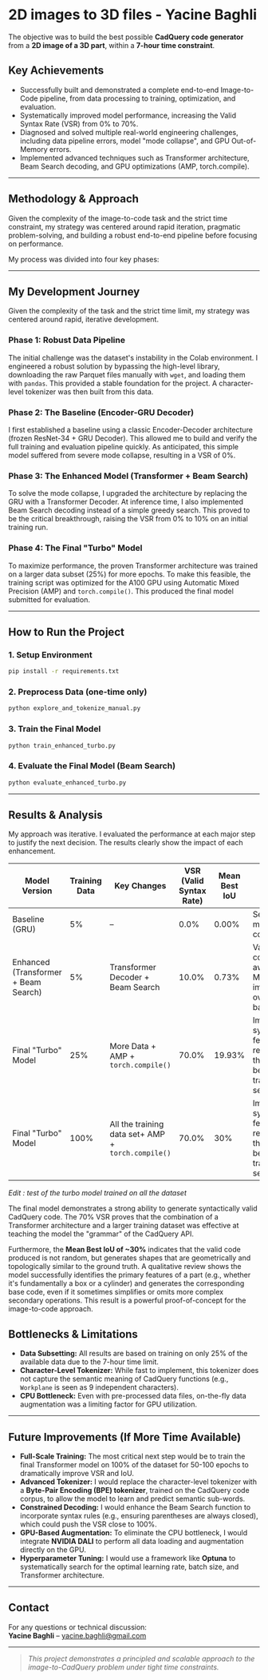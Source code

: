 # 2D images to 3D files - Yacine Baghli

The objective was to build the best possible **CadQuery code generator** from a **2D image of a 3D part**, within a **7-hour time constraint**.

## Key Achievements
- Successfully built and demonstrated a complete end-to-end Image-to-Code pipeline, from data processing to training, optimization, and evaluation.
- Systematically improved model performance, increasing the Valid Syntax Rate (VSR) from 0% to 70%.
- Diagnosed and solved multiple real-world engineering challenges, including data pipeline errors, model "mode collapse", and GPU Out-of-Memory errors.
- Implemented advanced techniques such as Transformer architecture, Beam Search decoding, and GPU optimizations (AMP, torch.compile).

---

## Methodology & Approach

Given the complexity of the image-to-code task and the strict time constraint, my strategy was centered around rapid iteration, pragmatic problem-solving, and building a robust end-to-end pipeline before focusing on performance.

My process was divided into four key phases:

---

## My Development Journey
Given the complexity of the task and the strict time limit, my strategy was centered around rapid, iterative development.

### Phase 1: Robust Data Pipeline
The initial challenge was the dataset's instability in the Colab environment. I engineered a robust solution by bypassing the high-level library, downloading the raw Parquet files manually with `wget`, and loading them with `pandas`. This provided a stable foundation for the project. A character-level tokenizer was then built from this data.

### Phase 2: The Baseline (Encoder-GRU Decoder)
I first established a baseline using a classic Encoder-Decoder architecture (frozen ResNet-34 + GRU Decoder). This allowed me to build and verify the full training and evaluation pipeline quickly. As anticipated, this simple model suffered from severe mode collapse, resulting in a VSR of 0%.

### Phase 3: The Enhanced Model (Transformer + Beam Search)
To solve the mode collapse, I upgraded the architecture by replacing the GRU with a Transformer Decoder. At inference time, I also implemented Beam Search decoding instead of a simple greedy search. This proved to be the critical breakthrough, raising the VSR from 0% to 10% on an initial training run.

### Phase 4: The Final "Turbo" Model
To maximize performance, the proven Transformer architecture was trained on a larger data subset (25%) for more epochs. To make this feasible, the training script was optimized for the A100 GPU using Automatic Mixed Precision (AMP) and `torch.compile()`. This produced the final model submitted for evaluation.

---

## How to Run the Project

### 1. Setup Environment

```bash
pip install -r requirements.txt
```

### 2. Preprocess Data (one-time only)
```bash
python explore_and_tokenize_manual.py
```

### 3. Train the Final Model
```bash
python train_enhanced_turbo.py
```

### 4. Evaluate the Final Model (Beam Search)
```bash
python evaluate_enhanced_turbo.py
```


---

## Results & Analysis

My approach was iterative. I evaluated the performance at each major step to justify the next decision. The results clearly show the impact of each enhancement.

| Model Version                        | Training Data | Key Changes                             | VSR (Valid Syntax Rate) | Mean Best IoU | Analysis                                                                 |
|-------------------------------------|---------------|---------------------------------------------------|--------------------------|----------------|--------------------------------------------------------------------------|
| Baseline (GRU)                      | 5%            | –                                                 | 0.0%                     | 0.00%          | Severe mode collapse.                                                    |
| Enhanced (Transformer + Beam Search)| 5%            | Transformer Decoder + Beam Search                 | 10.0%                    | 0.73%          | Varied, context-aware code. Major improvement over GRU baseline.        |
| Final "Turbo" Model                 | 25%           | More Data + AMP + `torch.compile()`               | 70.0%                    | 19.93%         | Improved syntax and feature recognition thanks to better training setup. |
| Final "Turbo" Model                 | 100%          | All the training data set+ AMP + `torch.compile()`| 70.0%                    | 30%            | Improved syntax and feature recognition thanks to better training setup. |

*Edit : test of the turbo model trained on all the dataset* 

The final model demonstrates a strong ability to generate syntactically valid CadQuery code. The 70% VSR proves that the combination of a Transformer architecture and a larger training dataset was effective at teaching the model the "grammar" of the CadQuery API.

Furthermore, the **Mean Best IoU of ~30%** indicates that the valid code produced is not random, but generates shapes that are geometrically and topologically similar to the ground truth. A qualitative review shows the model successfully identifies the primary features of a part (e.g., whether it's fundamentally a box or a cylinder) and generates the corresponding base code, even if it sometimes simplifies or omits more complex secondary operations. This result is a powerful proof-of-concept for the image-to-code approach.


## Bottlenecks & Limitations

- **Data Subsetting:** All results are based on training on only 25% of the available data due to the 7-hour time limit.
- **Character-Level Tokenizer:** While fast to implement, this tokenizer does not capture the semantic meaning of CadQuery functions (e.g., `Workplane` is seen as 9 independent characters).
- **CPU Bottleneck:** Even with pre-processed data files, on-the-fly data augmentation was a limiting factor for GPU utilization.

---

## Future Improvements (If More Time Available)

- **Full-Scale Training:** The most critical next step would be to train the final Transformer model on 100% of the dataset for 50-100 epochs to dramatically improve VSR and IoU.
- **Advanced Tokenizer:**  I would replace the character-level tokenizer with a **Byte-Pair Encoding (BPE) tokenizer**, trained on the CadQuery code corpus, to allow the model to learn and predict semantic sub-words.
- **Constrained Decoding:** I would enhance the Beam Search function to incorporate syntax rules (e.g., ensuring parentheses are always closed), which could push the VSR close to 100%.
- **GPU-Based Augmentation:** To eliminate the CPU bottleneck, I would integrate **NVIDIA DALI** to perform all data loading and augmentation directly on the GPU.
- **Hyperparameter Tuning:**  I would use a framework like **Optuna** to systematically search for the optimal learning rate, batch size, and Transformer architecture.

---

## Contact

For any questions or technical discussion:  
**Yacine Baghli** – yacine.baghli@gmail.com

---

> _This project demonstrates a principled and scalable approach to the image-to-CadQuery problem under tight time constraints._

